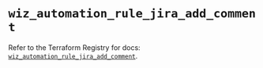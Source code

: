 # `wiz_automation_rule_jira_add_comment`

Refer to the Terraform Registry for docs: [`wiz_automation_rule_jira_add_comment`](https://registry.terraform.io/providers/axtongrams/wiz/1.2.5/docs/resources/automation_rule_jira_add_comment).
